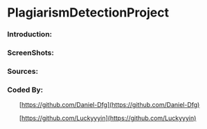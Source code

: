 # PlagiarismDetectionProject

### Introduction:

### ScreenShots:

### Sources:

### Coded By:
&emsp;&emsp;[https://github.com/Daniel-Dfg](https://github.com/Daniel-Dfg)

&emsp;&emsp;[https://github.com/Luckyyyin](https://github.com/Luckyyyin)